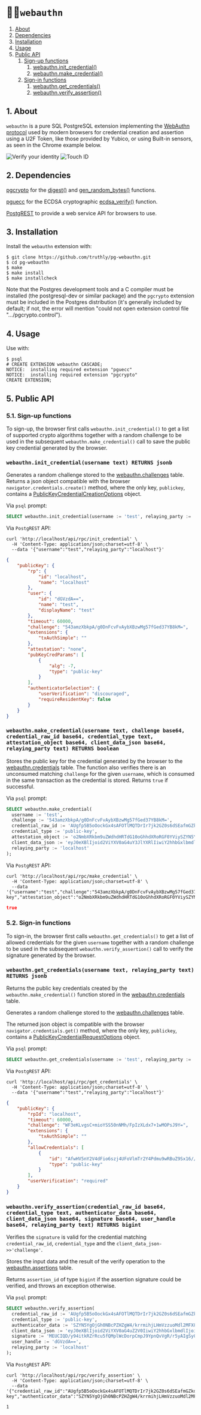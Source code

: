 <h1 id="top">🔐🐘<code>webauthn</code></h1>

1. [About](#about)
1. [Dependencies](#dependencies)
1. [Installation](#installation)
1. [Usage](#usage)
1. [Public API](#public-api)
    1. [Sign-up functions](#sign-up)
        1. [webauthn.init_credential()](#init-credential)
        1. [webauthn.make_credential()](#make-credential)
    1. [Sign-in functions](#sign-in)
        1. [webauthn.get_credentials()](#get-credentials)
        1. [webauthn.verify_assertion()](#verify-assertion)

<h2 id="about">1. About</h2>

`webauthn` is a pure SQL PostgreSQL extension implementing the [WebAuthn protocol](https://en.wikipedia.org/wiki/WebAuthn)
used by modern browsers for credential creation and assertion
using a U2F Token, like those provided by Yubico,
or using Built-in sensors, as seen in the Chrome example below.

![Verify your identity](https://i.imgur.com/1KXVbTb.png)
![Touch ID](https://i.imgur.com/KPF6vEg.png)

<h2 id="dependencies">2. Dependencies</h2>

[pgcrypto](https://www.postgresql.org/docs/current/pgcrypto.html) for the [digest()](https://www.postgresql.org/docs/current/pgcrypto.html#id-1.11.7.34.6) and [gen_random_bytes()](https://www.postgresql.org/docs/current/pgcrypto.html#id-1.11.7.34.10) functions.

[pguecc](https://github.com/ameensol/pg-ecdsa) for the ECDSA cryptographic [ecdsa_verify()](https://github.com/ameensol/pg-ecdsa#ecdsa_verifypublic_key-textbytea-input_data-bytea-signature-textbytea-hash_func-text-curve_name-text) function.

[PostgREST](https://postgrest.org/en/v7.0.0/) to provide a web service API for browsers to use.

<h2 id="installation">3. Installation</h2>

Install the `webauthn` extension with:

    $ git clone https://github.com/truthly/pg-webauthn.git
    $ cd pg-webauthn
    $ make
    $ make install
    $ make installcheck

Note that the Postgres development tools and a C compiler must be installed
(the postgresql-dev or similar package) and the ``pgcrypto`` extension must
be included in the Postgres distribution (it's generally included by default;
if not, the error will mention "could not open extension control file
".../pgcrypto.control").

<h2 id="usage">4. Usage</h2>

Use with:

    $ psql
    # CREATE EXTENSION webauthn CASCADE;
    NOTICE:  installing required extension "pguecc"
    NOTICE:  installing required extension "pgcrypto"
    CREATE EXTENSION;

<h2 id="public-api">5. Public API</h2>

<h3 id="sign-up">5.1. Sign-up functions</h3>

To sign-up, the browser first calls `webauthn.init_credential()` to get a list of supported crypto algorithms together with a random challenge to be used in the subsequent `webauthn.make_credential()` call to save the public key credential generated by the browser.

<h3 id="init-credential"><code>webauthn.init_credential(username text) RETURNS jsonb</code></h3>

Generates a random challenge stored to the [webauthn.challenges](https://github.com/truthly/pg-webauthn/blob/master/TABLES/challenges.sql) table.
Returns a json object compatible with the browser `navigator.credentials.create()` method,
where the only key, `publickey`, contains a [PublicKeyCredentialCreationOptions](https://developer.mozilla.org/en-US/docs/Web/API/PublicKeyCredentialCreationOptions) object.

Via `psql` prompt:

```sql
SELECT webauthn.init_credential(username := 'test', relaying_party := 'localhost')
```

Via `PostgREST` API:

```shell
curl 'http://localhost/api/rpc/init_credential' \
  -H 'Content-Type: application/json;charset=utf-8' \
  --data '{"username":"test","relaying_party":"localhost"}'
```

```json
{
    "publicKey": {
        "rp": {
            "id": "localhost",
            "name": "localhost"
        },
        "user": {
            "id": "dGVzdA==",
            "name": "test",
            "displayName": "test"
        },
        "timeout": 60000,
        "challenge": "543amzXbkpA/g0DnFcvFvAybXBzwMg57fGed37YB8kM=",
        "extensions": {
            "txAuthSimple": ""
        },
        "attestation": "none",
        "pubKeyCredParams": [
            {
                "alg": -7,
                "type": "public-key"
            }
        ],
        "authenticatorSelection": {
            "userVerification": "discouraged",
            "requireResidentKey": false
        }
    }
}
```

<h3 id="make-credential"><code>webauthn.make_credential(username text, challenge base64, credential_raw_id base64, credential_type text, attestation_object base64, client_data_json base64, relaying_party text) RETURNS boolean</code></h3>

Stores the public key for the credential generated by the browser to the [webauthn.credentials](https://github.com/truthly/pg-webauthn/blob/master/TABLES/credentials.sql) table.
The function also verifies there is an unconsumed matching `challenge` for the given `username`,
which is consumed in the same transaction as the credential is stored.
Returns `true` if successful.

Via `psql` prompt:

```sql
SELECT webauthn.make_credential(
  username := 'test',
  challenge := '543amzXbkpA/g0DnFcvFvAybXBzwMg57fGed37YB8kM=',
  credential_raw_id := 'AUgfp5B5oOockGx4sAFOTlMQTDrIr7jk2GZ0s6dSEafmGZkdBLgFtN5L66QceA==',
  credential_type := 'public-key',
  attestation_object := 'o2NmbXRkbm9uZWdhdHRTdG10oGhhdXRoRGF0YViySZYN5YgOjGh0NBcPZHZgW4/krrmihjLHmVzzuoMdl2NFX80iUq3OAAI1vMYKZIsLJfHwVQMALgFIH6eQeaDqHJBseLABTk5TEEw6yK+45NhmdLOnUhGn5hmZHQS4BbTeS+ukHHilAQIDJiABIVggq5dcFvA47Q1wjcY8u269gS1IwG+L9cbRIkkB5NpsHdIiWCAe50J8KlNFD/SNq6ajrh0nWhvU4bNED3rceNaGPLkPEQ==',
  client_data_json := 'eyJ0eXBlIjoid2ViYXV0aG4uY3JlYXRlIiwiY2hhbGxlbmdlIjoiNTQzYW16WGJrcEFfZzBEbkZjdkZ2QXliWEJ6d01nNTdmR2VkMzdZQjhrTSIsIm9yaWdpbiI6Imh0dHA6Ly9sb2NhbGhvc3QiLCJjcm9zc09yaWdpbiI6ZmFsc2V9',
  relaying_party := 'localhost'
);
```

Via `PostgREST` API:

```shell
curl 'http://localhost/api/rpc/make_credential' \
  -H 'Content-Type: application/json;charset=utf-8' \
  --data '{"username":"test","challenge":"543amzXbkpA/g0DnFcvFvAybXBzwMg57fGed37YB8kM=","credential_raw_id":"AUgfp5B5oOockGx4sAFOTlMQTDrIr7jk2GZ0s6dSEafmGZkdBLgFtN5L66QceA==","credential_type":"public-key","attestation_object":"o2NmbXRkbm9uZWdhdHRTdG10oGhhdXRoRGF0YViySZYN5YgOjGh0NBcPZHZgW4/krrmihjLHmVzzuoMdl2NFX80iUq3OAAI1vMYKZIsLJfHwVQMALgFIH6eQeaDqHJBseLABTk5TEEw6yK+45NhmdLOnUhGn5hmZHQS4BbTeS+ukHHilAQIDJiABIVggq5dcFvA47Q1wjcY8u269gS1IwG+L9cbRIkkB5NpsHdIiWCAe50J8KlNFD/SNq6ajrh0nWhvU4bNED3rceNaGPLkPEQ==","client_data_json":"eyJ0eXBlIjoid2ViYXV0aG4uY3JlYXRlIiwiY2hhbGxlbmdlIjoiNTQzYW16WGJrcEFfZzBEbkZjdkZ2QXliWEJ6d01nNTdmR2VkMzdZQjhrTSIsIm9yaWdpbiI6Imh0dHA6Ly9sb2NhbGhvc3QiLCJjcm9zc09yaWdpbiI6ZmFsc2V9"}'
```

```json
true
```

<h3 id="sign-in">5.2. Sign-in functions</h3>

To sign-in, the browser first calls `webauthn.get_credentials()` to get a list of allowed credentials for the given `username` together with a random challenge to be used in the subsequent `webauthn.verify_assertion()` call to verify the signature generated by the browser.

<h3 id="get-credentials"><code>webauthn.get_credentials(username text, relaying_party text) RETURNS jsonb</code></h3>

Returns the public key credentials created by the `webauthn.make_credential()` function
stored in the [webauthn.credentials](https://github.com/truthly/pg-webauthn/blob/master/TABLES/credentials.sql) table.

Generates a random challenge stored to the [webauthn.challenges](https://github.com/truthly/pg-webauthn/blob/master/TABLES/challenges.sql) table.

The returned json object is compatible with the browser `navigator.credentials.get()` method,
where the only key, `publickey`, contains a [PublicKeyCredentialRequestOptions](https://developer.mozilla.org/en-US/docs/Web/API/PublicKeyCredentialRequestOptions) object.

Via `psql` prompt:

```sql
SELECT webauthn.get_credentials(username := 'test', relaying_party := 'localhost');
```

Via `PostgREST` API:

```shell
curl 'http://localhost/api/rpc/get_credentials' \
  -H 'Content-Type: application/json;charset=utf-8' \
  --data '{"username":"test","relaying_party":"localhost"}'
```

```json
{
    "publicKey": {
        "rpId": "localhost",
        "timeout": 60000,
        "challenge": "WF3eKLvgsC+mioYSS50nNMh/FpIzXLdx7+1wMOPsJ9Y=",
        "extensions": {
            "txAuthSimple": ""
        },
        "allowCredentials": [
            {
                "id": "AfwHV5nY2V4dFio6szj4UFoVlmTr2Y4Pdmu9wRBuZ9Sx16//w7K3llmpVV73EQ==",
                "type": "public-key"
            }
        ],
        "userVerification": "required"
    }
}
```

<h3 id="verify-assertion"><code>webauthn.verify_assertion(credential_raw_id base64, credential_type text, authenticator_data base64, client_data_json base64, signature base64, user_handle base64, relaying_party text) RETURNS bigint</code></h3>

Verifies the `signature` is valid for the credential matching `credential_raw_id`, `credential_type` and the `client_data_json->>'challenge'`.

Stores the input data and the result of the verify operation to the [webauthn.assertions](https://github.com/truthly/pg-webauthn/blob/master/TABLES/assertions.sql) table.

Returns `assertion_id` of type `bigint` if the assertion signature could be verified, and throws an exception otherwise.

Via `psql` prompt:

```sql
SELECT webauthn.verify_assertion(
  credential_raw_id := 'AUgfp5B5oOockGx4sAFOTlMQTDrIr7jk2GZ0s6dSEafmGZkdBLgFtN5L66QceA==',
  credential_type := 'public-key',
  authenticator_data := 'SZYN5YgOjGh0NBcPZHZgW4/krrmihjLHmVzzuoMdl2MFX80ilw==',
  client_data_json := 'eyJ0eXBlIjoid2ViYXV0aG4uZ2V0IiwiY2hhbGxlbmdlIjoiVER5RnF4N2lwUS1Vb0otT3ZnWlVtV2ticHpPRlJtNk44WFY2bW93Sk9nUSIsIm9yaWdpbiI6Imh0dHA6Ly9sb2NhbGhvc3QiLCJjcm9zc09yaWdpbiI6ZmFsc2UsIm90aGVyX2tleXNfY2FuX2JlX2FkZGVkX2hlcmUiOiJkbyBub3QgY29tcGFyZSBjbGllbnREYXRhSlNPTiBhZ2FpbnN0IGEgdGVtcGxhdGUuIFNlZSBodHRwczovL2dvby5nbC95YWJQZXgifQ==',
  signature := 'MEUCIQD/y94itkRZrRcu5fQMplWcDorpCmpJ9YpnQvVgR/r5yAIgSy0nBbyWxFjH60R0u7ca27z4Ds/PiiycaYOeQxoB0nw=',
  user_handle := 'dGVzdA==',
  relaying_party := 'localhost'
);
```

Via `PostgREST` API:

```shell
curl 'http://localhost/api/rpc/verify_assertion' \
  -H 'Content-Type: application/json;charset=utf-8' \
  --data '{"credential_raw_id":"AUgfp5B5oOockGx4sAFOTlMQTDrIr7jk2GZ0s6dSEafmGZkdBLgFtN5L66QceA==","credential_type":"public-key","authenticator_data":"SZYN5YgOjGh0NBcPZHZgW4/krrmihjLHmVzzuoMdl2MFX80ilw==","client_data_json":"eyJ0eXBlIjoid2ViYXV0aG4uZ2V0IiwiY2hhbGxlbmdlIjoiVER5RnF4N2lwUS1Vb0otT3ZnWlVtV2ticHpPRlJtNk44WFY2bW93Sk9nUSIsIm9yaWdpbiI6Imh0dHA6Ly9sb2NhbGhvc3QiLCJjcm9zc09yaWdpbiI6ZmFsc2UsIm90aGVyX2tleXNfY2FuX2JlX2FkZGVkX2hlcmUiOiJkbyBub3QgY29tcGFyZSBjbGllbnREYXRhSlNPTiBhZ2FpbnN0IGEgdGVtcGxhdGUuIFNlZSBodHRwczovL2dvby5nbC95YWJQZXgifQ==","signature":"MEUCIQD/y94itkRZrRcu5fQMplWcDorpCmpJ9YpnQvVgR/r5yAIgSy0nBbyWxFjH60R0u7ca27z4Ds/PiiycaYOeQxoB0nw=","user_handle":"dGVzdA==","relaying_party":"localhost"}'
```

```
1
```
